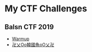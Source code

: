 # My CTF Challenges

## Balsn CTF 2019

- [Warmup](https://github.com/w181496/My-CTF-Challenges/tree/master/Balsn-CTF-2019#warmup)
- [卍乂Oo韓國魚oO乂卍](https://github.com/w181496/My-CTF-Challenges/tree/master/Balsn-CTF-2019#%E5%8D%8D%E4%B9%82oo%E9%9F%93%E5%9C%8B%E9%AD%9Aoo%E4%B9%82%E5%8D%8D-koreanfish)
